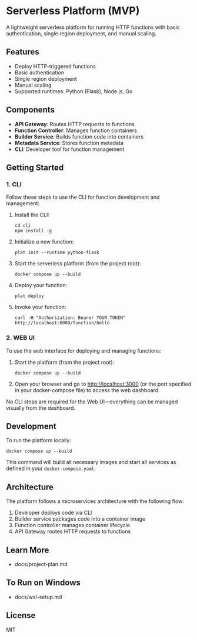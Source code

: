 # Serverless Platform (MVP)

A lightweight serverless platform for running HTTP functions with basic authentication, single region deployment, and manual scaling.

## Features

- Deploy HTTP-triggered functions
- Basic authentication
- Single region deployment
- Manual scaling
- Supported runtimes: Python (Flask), Node.js, Go

## Components

- **API Gateway**: Routes HTTP requests to functions
- **Function Controller**: Manages function containers
- **Builder Service**: Builds function code into containers
- **Metadata Service**: Stores function metadata
- **CLI**: Developer tool for function management

## Getting Started

### 1. CLI

Follow these steps to use the CLI for function development and management:

1. Install the CLI:
   ```
   cd cli
   npm install -g
   ```

2. Initialize a new function:
   ```
   plat init --runtime python-flask
   ```

3. Start the serverless platform (from the project root):
   ```
   docker compose up --build
   ```

4. Deploy your function:
   ```
   plat deploy
   ```

5. Invoke your function:
   ```
   curl -H "Authorization: Bearer YOUR_TOKEN" http://localhost:8080/function/hello
   ```

### 2. WEB UI

To use the web interface for deploying and managing functions:

1. Start the platform (from the project root):
   ```
   docker compose up --build
   ```

2. Open your browser and go to [http://localhost:3000](http://localhost:3000) (or the port specified in your docker-compose file) to access the web dashboard.

No CLI steps are required for the Web UI—everything can be managed visually from the dashboard.

## Development

To run the platform locally:

```
docker compose up --build
```

This command will build all necessary images and start all services as defined in your `docker-compose.yaml`.

## Architecture

The platform follows a microservices architecture with the following flow:
1. Developer deploys code via CLI
2. Builder service packages code into a container image
3. Function controller manages container lifecycle
4. API Gateway routes HTTP requests to functions

## Learn More

- docs/project-plan.md

## To Run on Windows

- docs/wsl-setup.md

## License

MIT
